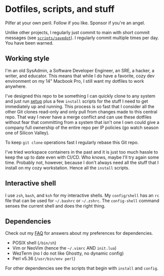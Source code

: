 # Dotfiles, scripts, and stuff

Pilfer at your own peril. Follow if you like. Sponsor if you're an angel.

Unlike other projects, I regularly just commit to main with short commit messages (see [`scripts/savedot`](scripts/savedot)). I regularly commit multiple times per day. You have been warned.

## Working style

I'm an old SysAdmin, a Software Developer Engineer, an SRE, a hacker, a writer, and educator. This means that while I do have a favorite, cozy dev environment on my 14" Macbook Pro, I still want my dotfiles to work anywhere.

I've designed this repo to be something I can quickly clone to any system and just run [setup](setup) plus a few `install` scripts for the stuff I need to get immediately up and running. This process is so fast that I consider all the other Git clones read-only and only pull from changes made to this central repo. That way I never have a merge conflict and can use these dotfiles without fear that committing from a system that isn't one I own could give a company full ownership of the entire repo per IP policies (go watch season one of Silicon Valley).

To keep `git clone` operations fast I regularly rebase this Git repo.

I've tried workspace containers in the past and it is just too much hassle to keep the up to date even with CI/CD. Who knows, maybe I'll try again some time. Probably not, however, because I don't always need all the stuff that I install on my cozy workstation. Hence all the `install` scripts.

## Interactive shell

I use `zsh`, `bash`, and `ksh` for my interactive shells. My `config/shell` has an `rc` file that can be used for `~/.bashrc` or `~/.zshrc`. The `config-shell` command senses the current shell and does the right thing.

## Dependencies

Check out my [FAQ](https://github.com/rwxrob/faq) for answers about my preferences for dependencies.

- POSIX shell (`/bin/sh`)
- Vim or NeoVim (hence the `~/.vimrc` AND `init.lua`)
- WezTerm (no I do not like Ghostty, no dynamic config)
- Perl v5.36 (`/usr/bin/env perl`)

For other dependencies see the scripts that begin with `install` and `config`.

